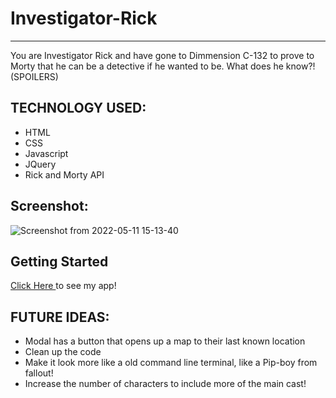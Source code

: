 # Investigator-Rick
---------------------------------------------------------------
You are Investigator Rick and have gone to Dimmension C-132 to prove to Morty that he can be a detective if he wanted to be. What does he know?! (SPOILERS)

TECHNOLOGY USED:
----------------------------------------------------------------
* HTML
* CSS
* Javascript
* JQuery
* Rick and Morty API


 Screenshot:
 --------------------------------------------------------------
 ![Screenshot from 2022-05-11 15-13-40](https://user-images.githubusercontent.com/24855550/167928146-863800c9-6f21-4619-9c1c-91cd0ab83eed.png)
 
 Getting Started
 -------------------------------------------------------------
[Click Here ](https://invrick.netlify.app/)to see my app!

FUTURE IDEAS:
---------------------------------------------------------------
* Modal has a button that opens up a map to their last known location
* Clean up the code
* Make it look more like a old command line terminal, like a Pip-boy from fallout!
* Increase the number of characters to include more of the main cast!
